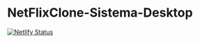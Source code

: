 # NetFlixClone-Sistema-Desktop

[![Netlify Status](https://api.netlify.com/api/v1/badges/b22e887e-dcef-4c07-80d5-3face8babcce/deploy-status)](https://app.netlify.com/sites/netflix-navbar-clone-monitoria-proz/deploys)
   

